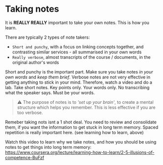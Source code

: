 # Taking notes

It is **REALLY REALLY** important to take your own notes. This is how you learn. 

There are typically 2 types of note takers:
* `Short and punchy`, with a focus on linking concepts together, and contrasting similar services - all summarised in your own words
* `Really verbose`, almost transcripts of the course / documents, in the original author's words

Short and punchy is the important part. Make sure you take notes *in your own words* and *keep them brief*. Verbose notes are not very effective in getting anything to stick in your mind. Therefore, watch a video and do a lab. Take short notes. Key points only. Your words only. No transcribing what the speaker says.
Must be your words.

> ⚠️ The purpose of notes is to *'set up your brain'*, to create a mental structure which helps you remember. This is less effective if you are too verbose.

Remeber taking nots isnt a 1 shot deal. You need to review and consolidate them, if you want the information to get stuck in long term memory. Spaced repetition is really important here. (see learning how to learn, above)

Watch this video to learn why we take notes, and how you should be using notes to get things into long term memory: https://www.coursera.org/lecture/learning-how-to-learn/2-5-illusions-of-competence-BuFzf
